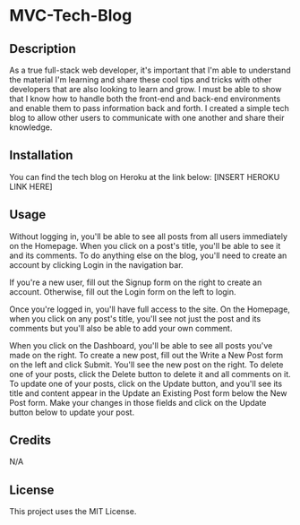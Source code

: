 # MVC-Tech-Blog

## Description

As a true full-stack web developer, it's important that I'm able to understand the material I'm learning and share these cool tips and tricks with other developers that are also looking to learn and grow. I must be able to show that I know how to handle both the front-end and back-end environments and enable them to pass information back and forth. I created a simple tech blog to allow other users to communicate with one another and share their knowledge. 

## Installation

You can find the tech blog on Heroku at the link below:
[INSERT HEROKU LINK HERE]

## Usage

Without logging in, you'll be able to see all posts from all users immediately on the Homepage. When you click on a post's title, you'll be able to see it and its comments. To do anything else on the blog, you'll need to create an account by clicking Login in the navigation bar. 

If you're a new user, fill out the Signup form on the right to create an account. Otherwise, fill out the Login form on the left to login.

Once you're logged in, you'll have full access to the site. On the Homepage, when you click on any post's title, you'll see not just the post and its comments but you'll also be able to add your own comment.

When you click on the Dashboard, you'll be able to see all posts you've made on the right. To create a new post, fill out the Write a New Post form on the left and click Submit. You'll see the new post on the right. To delete one of your posts, click the Delete button to delete it and all comments on it. To update one of your posts, click on the Update button, and you'll see its title and content appear in the Update an Existing Post form below the New Post form. Make your changes in those fields and click on the Update button below to update your post.

## Credits

N/A

## License

This project uses the MIT License.